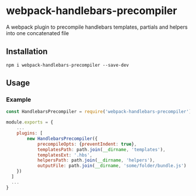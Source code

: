# webpack-handlebars-precompiler

A webpack plugin to precompile handlebars templates, partials and helpers into one concatenated file

## Installation

`npm i webpack-handlebars-precompiler --save-dev`

## Usage

### Example

```javascript
const HandlebarsPrecompiler = require('webpack-handlebars-precompiler');

module.exports = {
    ...
    plugins: [
        new HandlebarsPrecompiler({
            precompileOpts: {preventIndent: true},
            templatesPath: path.join(__dirname, 'templates'),
            templatesExt: '.hbs',
            helpersPath: path.join(__dirname, 'helpers'),
            outputFile: path.join(__dirname, 'some/folder/bundle.js')
    })
  ]
  ...
}
```
